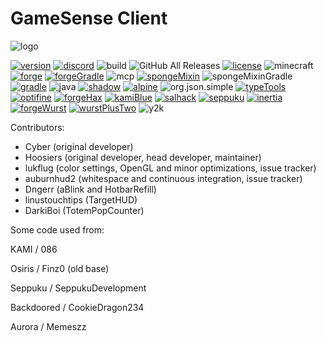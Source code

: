# GameSense Client
![logo](https://github.com/IUDevman/gamesense-client/blob/master/src/main/resources/assets/gamesense/gamesense.png)

[![version](https://img.shields.io/badge/Version-2.2.0-green.svg)](https://github.com/IUDevman/gamesense-client/releases/latest)
[![discord](https://img.shields.io/badge/Discord-xfgPw63-8080c0)](https://discord.gg/xfgPw63)
![build](https://github.com/IUDevman/gamesense-master/workflows/Java%20CI%20with%20Gradle/badge.svg)
![GitHub All Releases](https://img.shields.io/github/downloads/IUDevman/gamesense-client/total)
[![license](https://img.shields.io/badge/License-GPL_v3.0-white.svg)](https://github.com/lukflug/gamesense-client/blob/master/LICENSE)
![minecraft](https://img.shields.io/badge/Minecraft-1.12.2-blue.svg)
[![forge](https://img.shields.io/badge/Forge-1.12.2--14.23.5.2768-orange.svg)](https://github.com/MinecraftForge/MinecraftForge)
[![forgeGradle](https://img.shields.io/badge/ForgeGradle-2.3-orange.svg)](https://github.com/MinecraftForge/ForgeGradle)
![mcp](https://img.shields.io/badge/MCP-20180814-orange.svg)
[![spongeMixin](https://img.shields.io/badge/Sponge_Mixin-0.7.4-yellow.svg)](https://github.com/SpongePowered/Mixin)
![spongeMixinGradle](https://img.shields.io/badge/Sponge_MixinGradle-0.4-yellow.svg)
[![gradle](https://img.shields.io/badge/Gradle-4.8.1-000080.svg)](https://github.com/gradle/gradle)
![java](https://img.shields.io/badge/Java-1.8-orange.svg)
[![shadow](https://img.shields.io/badge/Gradle_Shadow-1.2.3-red.svg)](https://github.com/johnrengelman/shadow)
[![alpine](https://img.shields.io/badge/Alpine-1.5-red.svg)](https://github.com/ZeroMemes/Alpine)
![org.json.simple](https://img.shields.io/badge/json--simple-1.1.1-red.svg)
[![typeTools](https://img.shields.io/badge/TypeTools-0.5.0-red.svg)](https://github.com/jhalterman/typetools)
[![optifine](https://img.shields.io/badge/Compatible_with-OptiFine_HD_Ultra%20F5-yellowgreen.svg)](https://www.optifine.net)
[![forgeHax](https://img.shields.io/badge/Compatible_with-ForgeHax_2.9.0-yellowgreen.svg)](https://github.com/fr1kin/ForgeHax)
[![kamiBlue](https://img.shields.io/badge/Compatible_with-KAMI_Blue_1.1.6-yellowgreen.svg)](https://github.com/kami-blue/client)
[![salhack](https://img.shields.io/badge/Compatible_with-Salhack_2.05-yellowgreen.svg)](https://github.com/ionar2/salhack)
[![seppuku](https://img.shields.io/badge/Compatible_with-Seppuku_3.0.6-yellowgreen.svg)](https://github.com/seppukudevelopment/seppuku)
[![inertia](https://img.shields.io/badge/Compatible_with-Inertia_3.1.3-yellowgreen.svg)](https://github.com/THEREALWWEFAN231/Inertia)
[![forgeWurst](https://img.shields.io/badge/Compatible_with-ForgeWurst_0.11-yellowgreen.svg)](https://github.com/Wurst-Imperium/ForgeWurst)
[![wurstPlusTwo](https://img.shields.io/badge/Compatible_with-WurstPlusTwo_1.0-yellowgreen.svg)](https://github.com/TrvsF/wurstplus-two)
![y2k](https://img.shields.io/badge/Y2K-compliant-brightgreen.svg)

Contributors:
* Cyber (original developer)
* Hoosiers (original developer, head developer, maintainer)
* lukflug (color settings, OpenGL and minor optimizations, issue tracker)
* auburnhud2 (whitespace and continuous integration, issue tracker)
* Dngerr (aBlink and HotbarRefill)
* linustouchtips (TargetHUD)
* DarkiBoi (TotemPopCounter)

Some code used from:

KAMI / 086

Osiris / Finz0 (old base)

Seppuku / SeppukuDevelopment

Backdoored / CookieDragon234

Aurora / Memeszz
